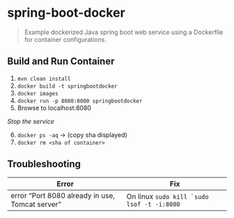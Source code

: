 # spring-boot-docker
> Example dockerized Java spring boot web service using a Dockerfile for container configurations.


## Build and Run Container

1. `mvn clean install`
2. `docker build -t springbootdocker`
3. `docker images`
4. `docker run -p 8080:8080 springbootdocker`
5. Browse to localhost:8080

_Stop the service_

6. `docker ps -aq` -> (copy sha displayed)
7. `docker rm <sha of container>`


## Troubleshooting

| Error | Fix |
| --- | --- |
| error “Port 8080 already in use, Tomcat server” | On linux ``sudo kill `sudo lsof -t -i:8080``| 











